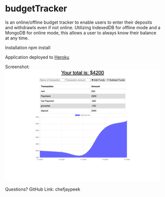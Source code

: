 # budgetTracker

Is an online/offline budget tracker to enable users to enter their deposits and withdrawls even if not online.  Utilizing IndexedDB for offline mode and a MongoDB for online mode, this allows a user to always know their balance at any time.

Installation
 npm install

 Application deployed to [Heroku](https://quiet-everglades-24533.herokuapp.com)

Screenshot:
![demonstrationj](screenshot.png)

Questions?
GitHub Link: chefjaypeek